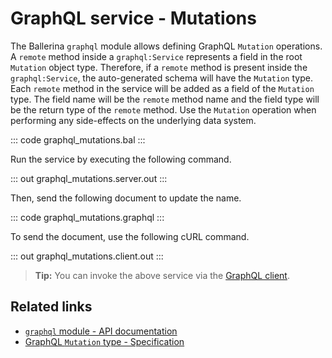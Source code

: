 # GraphQL service - Mutations

The Ballerina `graphql` module allows defining GraphQL `Mutation` operations. A `remote` method inside a `graphql:Service` represents a field in the root `Mutation` object type. Therefore, if a `remote` method is present inside the `graphql:Service`, the auto-generated schema will have the `Mutation` type. Each `remote` method in the service will be added as a field of the `Mutation` type. The field name will be the `remote` method name and the field type will be the return type of the `remote` method. Use the `Mutation` operation when performing any side-effects on the underlying data system.

::: code graphql_mutations.bal :::

Run the service by executing the following command.

::: out graphql_mutations.server.out :::

Then, send the following document to update the name.

::: code graphql_mutations.graphql :::

To send the document, use the following cURL command.

::: out graphql_mutations.client.out :::

>**Tip:** You can invoke the above service via the [GraphQL client](/learn/by-example/graphql-client-query-endpoint/).

## Related links
- [`graphql` module - API documentation](https://lib.ballerina.io/ballerina/graphql/latest)
- [GraphQL `Mutation` type - Specification](/spec/graphql/#312-the-mutation-type)
